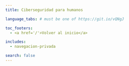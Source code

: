 ```yaml
---
title: Ciberseguridad para humanos

language_tabs: # must be one of https://git.io/vQNgJ

toc_footers:
  - <a href='/'>Volver al inicio</a>

includes:
  - navegacion-privada

search: false
---
```

